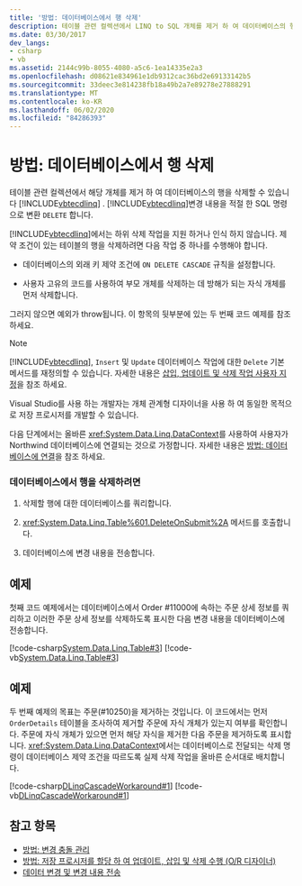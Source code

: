 ```yaml
---
title: '방법: 데이터베이스에서 행 삭제'
description: 테이블 관련 컬렉션에서 LINQ to SQL 개체를 제거 하 여 데이터베이스의 행을 삭제 하는 방법에 대해 알아봅니다. LINQ to SQL는 삭제를 SQL DELETE 명령으로 변환 합니다.
ms.date: 03/30/2017
dev_langs:
- csharp
- vb
ms.assetid: 2144c99b-8055-4080-a5c6-1ea14335e2a3
ms.openlocfilehash: d08621e834961e1db9312cac36bd2e69133142b5
ms.sourcegitcommit: 33deec3e814238fb18a49b2a7e89278e27888291
ms.translationtype: MT
ms.contentlocale: ko-KR
ms.lasthandoff: 06/02/2020
ms.locfileid: "84286393"
---
```

# <a name="how-to-delete-rows-from-the-database"></a>방법: 데이터베이스에서 행 삭제

테이블 관련 컬렉션에서 해당 개체를 제거 하 여 데이터베이스의 행을 삭제할 수 있습니다 [!INCLUDE[vbtecdlinq](../../../../../../includes/vbtecdlinq-md.md)] . [!INCLUDE[vbtecdlinq](../../../../../../includes/vbtecdlinq-md.md)]변경 내용을 적절 한 SQL 명령으로 변환 `DELETE` 합니다.

[!INCLUDE[vbtecdlinq](../../../../../../includes/vbtecdlinq-md.md)]에서는 하위 삭제 작업을 지원 하거나 인식 하지 않습니다. 제약 조건이 있는 테이블의 행을 삭제하려면 다음 작업 중 하나를 수행해야 합니다.

- 데이터베이스의 외래 키 제약 조건에 `ON DELETE CASCADE` 규칙을 설정합니다.

- 사용자 고유의 코드를 사용하여 부모 개체를 삭제하는 데 방해가 되는 자식 개체를 먼저 삭제합니다.

 그러지 않으면 예외가 throw됩니다. 이 항목의 뒷부분에 있는 두 번째 코드 예제를 참조하세요.

> [!NOTE]
> [!INCLUDE[vbtecdlinq](../../../../../../includes/vbtecdlinq-md.md)], `Insert` 및 `Update` 데이터베이스 작업에 대한 `Delete` 기본 메서드를 재정의할 수 있습니다. 자세한 내용은 [삽입, 업데이트 및 삭제 작업 사용자 지정](customizing-insert-update-and-delete-operations.md)을 참조 하세요.
>
> Visual Studio를 사용 하는 개발자는 개체 관계형 디자이너을 사용 하 여 동일한 목적으로 저장 프로시저를 개발할 수 있습니다.

다음 단계에서는 올바른 <xref:System.Data.Linq.DataContext>를 사용하여 사용자가 Northwind 데이터베이스에 연결되는 것으로 가정합니다. 자세한 내용은 [방법: 데이터베이스에 연결](how-to-connect-to-a-database.md)을 참조 하세요.

### <a name="to-delete-a-row-in-the-database"></a>데이터베이스에서 행을 삭제하려면

1. 삭제할 행에 대한 데이터베이스를 쿼리합니다.

2. <xref:System.Data.Linq.Table%601.DeleteOnSubmit%2A> 메서드를 호출합니다.

3. 데이터베이스에 변경 내용을 전송합니다.

## <a name="example"></a>예제

첫째 코드 예제에서는 데이터베이스에서 Order #11000에 속하는 주문 상세 정보를 쿼리하고 이러한 주문 상세 정보를 삭제하도록 표시한 다음 변경 내용을 데이터베이스에 전송합니다.

[!code-csharp[System.Data.Linq.Table#3](../../../../../../samples/snippets/csharp/VS_Snippets_Data/system.data.linq.table/cs/program.cs#3)]
[!code-vb[System.Data.Linq.Table#3](../../../../../../samples/snippets/visualbasic/VS_Snippets_Data/system.data.linq.table/vb/module1.vb#3)]

## <a name="example"></a>예제

두 번째 예제의 목표는 주문(#10250)을 제거하는 것입니다. 이 코드에서는 먼저 `OrderDetails` 테이블을 조사하여 제거할 주문에 자식 개체가 있는지 여부를 확인합니다. 주문에 자식 개체가 있으면 먼저 해당 자식을 제거한 다음 주문을 제거하도록 표시합니다. <xref:System.Data.Linq.DataContext>에서는 데이터베이스로 전달되는 삭제 명령이 데이터베이스 제약 조건을 따르도록 실제 삭제 작업을 올바른 순서대로 배치합니다.

[!code-csharp[DLinqCascadeWorkaround#1](../../../../../../samples/snippets/csharp/VS_Snippets_Data/DLinqCascadeWorkaround/cs/Program.cs#1)]
[!code-vb[DLinqCascadeWorkaround#1](../../../../../../samples/snippets/visualbasic/VS_Snippets_Data/DLinqCascadeWorkaround/vb/Module1.vb#1)]

## <a name="see-also"></a>참고 항목

- [방법: 변경 충돌 관리](how-to-manage-change-conflicts.md)
- [방법: 저장 프로시저를 할당 하 여 업데이트, 삽입 및 삭제 수행 (O/R 디자이너)](/visualstudio/data-tools/how-to-assign-stored-procedures-to-perform-updates-inserts-and-deletes-o-r-designer)
- [데이터 변경 및 변경 내용 전송](making-and-submitting-data-changes.md)
